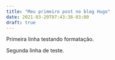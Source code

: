 ```yaml
---
title: "Meu primeiro post no blog Hugo"
date: 2021-03-20T07:43:38-03:00
draft: true
---
```


Primeira linha testando formatação.

Segunda linha de teste.